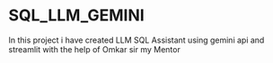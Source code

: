 # SQL_LLM_GEMINI
In this project i have created LLM SQL Assistant using gemini api and streamlit with the help of Omkar sir my Mentor
